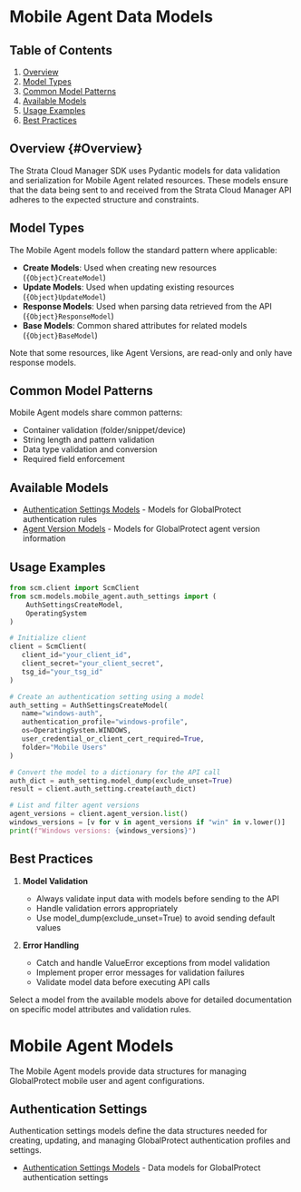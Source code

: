 # Mobile Agent Data Models

## Table of Contents

1. [Overview](#overview)
2. [Model Types](#model-types)
3. [Common Model Patterns](#common-model-patterns)
4. [Available Models](#available-models)
5. [Usage Examples](#usage-examples)
6. [Best Practices](#best-practices)

## Overview {#Overview}
<span id="overview"></span>

The Strata Cloud Manager SDK uses Pydantic models for data validation and serialization for Mobile Agent related resources. These models ensure that the data being sent to and received from the Strata Cloud Manager API adheres to the expected structure and constraints.

## Model Types

The Mobile Agent models follow the standard pattern where applicable:

- **Create Models**: Used when creating new resources (`{Object}CreateModel`)
- **Update Models**: Used when updating existing resources (`{Object}UpdateModel`)
- **Response Models**: Used when parsing data retrieved from the API (`{Object}ResponseModel`)
- **Base Models**: Common shared attributes for related models (`{Object}BaseModel`)

Note that some resources, like Agent Versions, are read-only and only have response models.

## Common Model Patterns

Mobile Agent models share common patterns:

- Container validation (folder/snippet/device)
- String length and pattern validation
- Data type validation and conversion
- Required field enforcement

## Available Models

- [Authentication Settings Models](auth_settings_models.md) - Models for GlobalProtect authentication rules
- [Agent Version Models](agent_versions_models.md) - Models for GlobalProtect agent version information

## Usage Examples

```python
from scm.client import ScmClient
from scm.models.mobile_agent.auth_settings import (
    AuthSettingsCreateModel,
    OperatingSystem
)

# Initialize client
client = ScmClient(
   client_id="your_client_id",
   client_secret="your_client_secret",
   tsg_id="your_tsg_id"
)

# Create an authentication setting using a model
auth_setting = AuthSettingsCreateModel(
   name="windows-auth",
   authentication_profile="windows-profile",
   os=OperatingSystem.WINDOWS,
   user_credential_or_client_cert_required=True,
   folder="Mobile Users"
)

# Convert the model to a dictionary for the API call
auth_dict = auth_setting.model_dump(exclude_unset=True)
result = client.auth_setting.create(auth_dict)

# List and filter agent versions
agent_versions = client.agent_version.list()
windows_versions = [v for v in agent_versions if "win" in v.lower()]
print(f"Windows versions: {windows_versions}")
```

## Best Practices

1. **Model Validation**
   - Always validate input data with models before sending to the API
   - Handle validation errors appropriately
   - Use model_dump(exclude_unset=True) to avoid sending default values

2. **Error Handling**
   - Catch and handle ValueError exceptions from model validation
   - Implement proper error messages for validation failures
   - Validate model data before executing API calls

Select a model from the available models above for detailed documentation on specific model attributes and validation rules.

# Mobile Agent Models

The Mobile Agent models provide data structures for managing GlobalProtect mobile user and agent configurations.

## Authentication Settings

Authentication settings models define the data structures needed for creating, updating, and managing GlobalProtect authentication profiles and settings.

* [Authentication Settings Models](auth_settings_models.md) - Data models for GlobalProtect authentication settings
